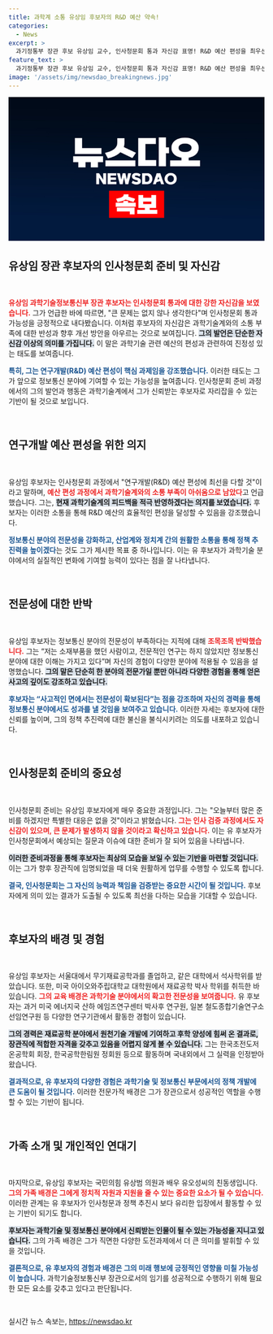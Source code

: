 ```yaml
---
title: 과학계 소통 유상임 후보자의 R&D 예산 약속!
categories:
  - News
excerpt: >
  과기정통부 장관 후보 유상임 교수, 인사청문회 통과 자신감 표명! R&D 예산 편성을 최우선 목표로 삼고, 전문성 부족 논란에 조목조목 반박. 과학기술계와의 소통 강화 의지 밝혀. 클릭하여 더 자세한 소식 확인하세요!
feature_text: >
  과기정통부 장관 후보 유상임 교수, 인사청문회 통과 자신감 표명! R&D 예산 편성을 최우선 목표로 삼고, 전문성 부족 논란에 조목조목 반박. 과학기술계와의 소통 강화 의지 밝혀. 클릭하여 더 자세한 소식 확인하세요!
image: '/assets/img/newsdao_breakingnews.jpg'
---
```


<p><img src="/assets/img/newsdao_breakingnews.jpg" alt="flaretime 속보" /></p>

<h2 data-ke-size="size26">유상임 장관 후보자의 인사청문회 준비 및 자신감</h2>

<p data-ke-size="size16">&nbsp;</p>

<p><b><span style="color: #ee2323;">유상임 과학기술정보통신부 장관 후보자는 인사청문회 통과에 대한 강한 자신감을 보였습니다.</span></b> 그가 언급한 바에 따르면, "큰 문제는 없지 않나 생각한다"며 인사청문회 통과 가능성을 긍정적으로 내다봤습니다. 이처럼 후보자의 자신감은 과학기술계와의 소통 부족에 대한 반성과 향후 개선 방안을 아우르는 것으로 보여집니다. <b><span style="background-color: #21538527;">그의 발언은 단순한 자신감 이상의 의미를 가집니다.</span></b> 이 말은 과학기술 관련 예산의 편성과 관련하여 진정성 있는 태도를 보여줍니다. </p>

<p><b><span style="color: #1a5490;">특히, 그는 연구개발(R&amp;D) 예산 편성이 핵심 과제임을 강조했습니다.</span></b> 이러한 태도는 그가 앞으로 정보통신 분야에 기여할 수 있는 가능성을 높여줍니다. 인사청문회 준비 과정에서의 그의 발언과 행동은 과학기술계에서 그가 신뢰받는 후보자로 자리잡을 수 있는 기반이 될 것으로 보입니다.</p>

<p data-ke-size="size16">&nbsp;</p>

<h2 data-ke-size="size26">연구개발 예산 편성을 위한 의지</h2>

<p data-ke-size="size16">&nbsp;</p>

<p>유상임 후보자는 인사청문회 과정에서 "연구개발(R&amp;D) 예산 편성에 최선을 다할 것"이라고 말하며, <b><span style="color: #ee2323;">예산 편성 과정에서 과학기술계와의 소통 부족이 아쉬움으로 남았다</span></b>고 언급했습니다. 그는, <b><span style="background-color: #21538527;">현재 과학기술계의 피드백을 적극 반영하겠다는 의지를 보였습니다.</span></b> 후보자는 이러한 소통을 통해 R&amp;D 예산의 효율적인 편성을 달성할 수 있음을 강조했습니다.</p>

<p><b><span style="color: #1a5490;">정보통신 분야의 전문성을 강화하고, 산업계와 정치계 간의 원활한 소통을 통해 정책 추진력을 높이겠다</span></b>는 것도 그가 제시한 목표 중 하나입니다. 이는 유 후보자가 과학기술 분야에서의 실질적인 변화에 기여할 능력이 있다는 점을 잘 나타냅니다.</p>

<p data-ke-size="size16">&nbsp;</p>

<h2 data-ke-size="size26">전문성에 대한 반박</h2>

<p data-ke-size="size16">&nbsp;</p>

<p>유상임 후보자는 정보통신 분야의 전문성이 부족하다는 지적에 대해 <b><span style="color: #ee2323;">조목조목 반박했습니다.</span></b> 그는 “저는 소재부품을 했던 사람이고, 전문적인 연구는 하지 않았지만 정보통신 분야에 대한 이해는 가지고 있다”며 자신의 경험이 다양한 분야에 적용될 수 있음을 설명했습니다. <b><span style="background-color: #21538527;">그의 말은 단순히 한 분야의 전문가일 뿐만 아니라 다양한 경험을 통해 얻은 사고의 깊이도 강조하고 있습니다.</span></b></p>

<p><b><span style="color: #1a5490;">후보자는 “사고적인 면에서는 전문성이 확보된다”는 점을 강조하며 자신의 경력을 통해 정보통신 분야에서도 성과를 낼 것임을 보여주고 있습니다.</span></b> 이러한 자세는 후보자에 대한 신뢰를 높이며, 그의 정책 추진력에 대한 불신을 불식시키려는 의도를 내포하고 있습니다.</p>

<p data-ke-size="size16">&nbsp;</p>

<h2 data-ke-size="size26">인사청문회 준비의 중요성</h2>

<p data-ke-size="size16">&nbsp;</p>

<p>인사청문회 준비는 유상임 후보자에게 매우 중요한 과정입니다. 그는 "오늘부터 많은 준비를 하겠지만 특별한 대응은 없을 것"이라고 밝혔습니다. <b><span style="color: #ee2323;">그는 인사 검증 과정에서도 자신감이 있으며, 큰 문제가 발생하지 않을 것이라고 확신하고 있습니다.</span></b> 이는 유 후보자가 인사청문회에서 예상되는 질문과 이슈에 대한 준비가 잘 되어 있음을 나타냅니다.</p>

<p><b><span style="background-color: #21538527;">이러한 준비과정을 통해 후보자는 최상의 모습을 보일 수 있는 기반을 마련할 것입니다.</span></b> 이는 그가 향후 장관직에 임명되었을 때 더욱 원활하게 업무를 수행할 수 있도록 합니다. </p>

<p><b><span style="color: #1a5490;">결국, 인사청문회는 그 자신의 능력과 책임을 검증받는 중요한 시간이 될 것입니다.</span></b> 후보자에게 의미 있는 결과가 도출될 수 있도록 최선을 다하는 모습을 기대할 수 있습니다.</p>

<p data-ke-size="size16">&nbsp;</p>

<h2 data-ke-size="size26">후보자의 배경 및 경험</h2>

<p data-ke-size="size16">&nbsp;</p>

<p>유상임 후보자는 서울대에서 무기재료공학과를 졸업하고, 같은 대학에서 석사학위를 받았습니다. 또한, 미국 아이오와주립대학교 대학원에서 재료공학 박사 학위를 취득한 바 있습니다. <b><span style="color: #ee2323;">그의 교육 배경은 과학기술 분야에서의 확고한 전문성을 보여줍니다.</span></b> 유 후보자는 과거 미국 에너지국 산하 에임즈연구센터 박사후 연구원, 일본 철도종합기술연구소 선임연구원 등 다양한 연구기관에서 활동한 경험이 있습니다.</p>

<p><b><span style="background-color: #21538527;">그의 경력은 재료공학 분야에서 원천기술 개발에 기여하고 후학 양성에 힘써 온 결과로, 장관직에 적합한 자격을 갖추고 있음을 어렵지 않게 볼 수 있습니다.</span></b> 그는 한국초전도저온공학회 회장, 한국공학한림원 정회원 등으로 활동하며 국내외에서 그 실력을 인정받아 왔습니다.</p>

<p><b><span style="color: #1a5490;">결과적으로, 유 후보자의 다양한 경험은 과학기술 및 정보통신 부문에서의 정책 개발에 큰 도움이 될 것입니다.</span></b> 이러한 전문가적 배경은 그가 장관으로서 성공적인 역할을 수행할 수 있는 기반이 됩니다.</p>

<p data-ke-size="size16">&nbsp;</p>

<h2 data-ke-size="size26">가족 소개 및 개인적인 연대기</h2>

<p data-ke-size="size16">&nbsp;</p>

<p>마지막으로, 유상임 후보자는 국민의힘 유상범 의원과 배우 유오성씨의 친동생입니다. <b><span style="color: #ee2323;">그의 가족 배경은 그에게 정치적 자원과 지원을 줄 수 있는 중요한 요소가 될 수 있습니다.</span></b> 이러한 관계는 유 후보자가 인사청문과 정책 추진시 보다 유리한 입장에서 활동할 수 있는 기반이 되기도 합니다.</p>

<p><b><span style="background-color: #21538527;">후보자는 과학기술 및 정보통신 분야에서 신뢰받는 인물이 될 수 있는 가능성을 지니고 있습니다.</span></b> 그의 가족 배경은 그가 직면한 다양한 도전과제에서 더 큰 의미를 발휘할 수 있을 것입니다.</p>

<p><b><span style="color: #1a5490;">결론적으로, 유 후보자의 경험과 배경은 그의 미래 행보에 긍정적인 영향을 미칠 가능성이 높습니다.</span></b> 과학기술정보통신부 장관으로서의 임기를 성공적으로 수행하기 위해 필요한 모든 요소를 갖추고 있다고 판단됩니다.</p>

<p data-ke-size="size16">&nbsp;</p>
실시간 뉴스 속보는, <a href="https://newsdao.kr" rel="dofollow">https://newsdao.kr</a>


